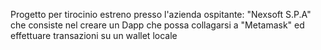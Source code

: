 Progetto per tirocinio estreno presso l'azienda ospitante: "Nexsoft S.P.A" che consiste nel creare un Dapp che possa collagarsi a "Metamask" ed effettuare transazioni su un wallet locale
